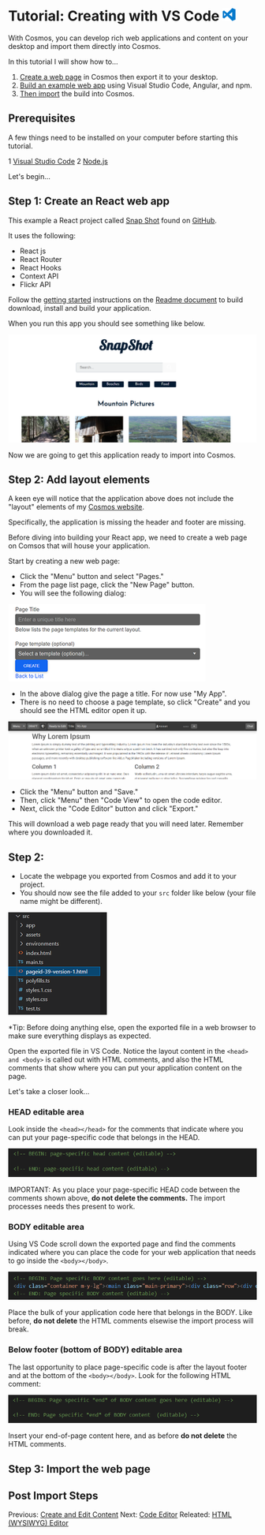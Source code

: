 # Tutorial: Creating with VS Code ![VS Code Icon](https://github.com/CosmosSoftware/Cosmos.Cms/blob/main/Documentation/Content/Editors/vs-code-icon.png)

With Cosmos, you can develop rich web applications and content on your desktop and import them directly into Cosmos.

In this tutorial I will show how to...

1. [Create a web page](#step-1-create-a-web-page-using-cosmos) in Cosmos then export it to your desktop.
2. [Build an example web app](#step-2-create-an-angular-web-app-and-build-it) using Visual Studio Code, Angular, and npm.
3. [Then import](#step-3-import-the-web-page) the build into Cosmos.

## Prerequisites

A few things need to be installed on your computer before starting this tutorial.

1 [Visual Studio Code](https://code.visualstudio.com)
2 [Node.js](https://nodejs.org)

Let's begin...
 
## Step 1: Create an React web app

This example a React project called [Snap Shot](https://github.com/Yog9/SnapShot) found on [GitHub](https://github.com/Yog9/SnapShot).

It uses the following:

* React js
* React Router
* React Hooks
* Context API
* Flickr API

Follow the [getting started](https://github.com/Yog9/SnapShot#getting-started) instructions on the [Readme document](https://github.com/Yog9/SnapShot#snap-shot-) to build download, install and build your application.

When you run this app you should see something like below.

![Example Web App Running](https://github.com/CosmosSoftware/Cosmos.Cms/blob/main/Documentation/Content/Editors/SnapShotDemo.png)

Now we are going to get this application ready to import into Cosmos.

## Step 2: Add layout elements

A keen eye will notice that the application above does not include the "layout" elements of my [Cosmos website](https://cosmos.moonrise.net).

Specifically, the application is missing the header and footer are missing.

Before diving into building your React app, we need to create a web page on Comsos that will house your application.

Start by creating a new web page:
 
 * Click the "Menu" button and select "Pages."
 * From the page list page, click the "New Page" button.
 * You will see the following dialog:

![Create page dialog](https://github.com/CosmosSoftware/Cosmos.Cms/blob/main/Documentation/Content/Editors/create-page-dialog.png)

 * In the above dialog give the page a title. For now use "My App".
 * There is no need to choose a page template, so click "Create" and you should see the HTML editor open it up.

![New Lorem Ipsum Page](https://github.com/CosmosSoftware/Cosmos.Cms/blob/main/Documentation/Content/Editors/new-lorem-ipsom-page.png)

 * Click the "Menu" button and "Save."
 * Then, click "Menu" then "Code View" to open the code editor.
 * Next, click the "Code Editor" button and click "Export."

This will download a web page ready that you will need later. Remember where you downloaded it.

## Step 2:

* Locate the webpage you exported from Cosmos and add it to your project.
* You should now see the file added to your `src` folder like below (your file name might be different).

![Exported file now in src folder](https://github.com/CosmosSoftware/Cosmos.Cms/blob/main/Documentation/Content/Editors/tutorial1-file-added.png)

*Tip: Before doing anything else, open the exported file in a web browser to make sure everything displays as expected.

Open the exported file in VS Code. Notice the layout content in the `<head> and <body>` is called out with HTML comments, and also the HTML comments that show where you can put your application content on the page.

Let's take a closer look...

### HEAD editable area
Look inside the `<head></head>` for the comments that indicate where you can put your page-specific code that belongs in the HEAD.

![<!--  BEGIN: Cosmos Layout HEAD content inject (not editable). --><!--  END: Cosmos HEAD inject (not editable). -->](https://github.com/CosmosSoftware/Cosmos.Cms/blob/main/Documentation/Content/Editors/tutorial1-export-head-editable.png)

IMPORTANT: As you place your page-specific HEAD code between the comments shown above, **do not delete the comments.** The import processes needs thes present to work.

### BODY editable area
Using VS Code scroll down the exported page and find the comments indicated where you can place the code for your web application that needs to go inside the `<body></body>`.

![<!-- BEGIN: Page specific BODY content goes here (editable) --><!-- END: Page specific BODY content (editable) -->](https://github.com/CosmosSoftware/Cosmos.Cms/blob/main/Documentation/Content/Editors/tutorial1-export-body-editable.png)

Place the bulk of your application code here that belongs in the BODY. Like before, **do not delete** the HTML comments elsewise the import process will break.

### Below footer (bottom of BODY) editable area
The last opportunity to place page-specific code is after the layout footer and at the bottom of the `<body></body>`. Look for the following HTML comment:

![<!-- BEGIN: Page specific *end* of BODY content goes here (editable) --><!-- END: Page specific *end* of BODY content  (editable) -->](https://github.com/CosmosSoftware/Cosmos.Cms/blob/main/Documentation/Content/Editors/tutorial1-export-footer-editable.png)

Insert your end-of-page content here, and as before **do not delete** the HTML comments.

## Step 3: Import the web page

## Post Import Steps





Previous: [Create and Edit Content](https://github.com/CosmosSoftware/Cosmos.Cms/tree/main/Documentation/Content) Next: [Code Editor](https://github.com/CosmosSoftware/Cosmos.Cms/blob/main/Documentation/Content/Editors/CodeEditor.md) Releated: [HTML (WYSIWYG) Editor](https://github.com/CosmosSoftware/Cosmos.Cms/edit/main/Documentation/Content/Editors/WYSIWYG(HTMLEditor).md)
